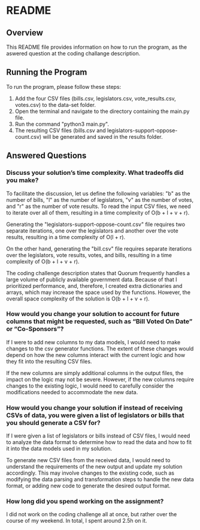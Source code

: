 # README

## Overview

This README file provides information on how to run the program, as the aswered question at the coding challange description.

## Running the Program

To run the program, please follow these steps:

1. Add the four CSV files (bills.csv, legislators.csv, vote_results.csv, votes.csv) to the data-set folder.
2. Open the terminal and navigate to the directory containing the main.py file.
3. Run the command "python3 main.py".
4. The resulting CSV files (bills.csv and legislators-support-oppose-count.csv) will be generated and saved in the results folder.

## Answered Questions

### Discuss your solution’s time complexity. What tradeoffs did you make?

To facilitate the discussion, let us define the following variables: "b" as the number of bills, "l" as the number of legislators, "v" as the number of votes, and "r" as the number of vote results. To read the input CSV files, we need to iterate over all of them, resulting in a time complexity of O(b + l + v + r).

Generating the "legislators-support-oppose-count.csv" file requires two separate iterations, one over the legislators and another over the vote results, resulting in a time complexity of O(l + r).

On the other hand, generating the "bill.csv" file requires separate iterations over the legislators, vote results, votes, and bills, resulting in a time complexity of O(b + l + v + r).

The coding challenge description states that Quorum frequently handles a large volume of publicly available government data. Because of that I prioritized performance, and, therefore, I created extra dictionaries and arrays, which may increase the space used by the functions. However, the overall space complexity of the solution is O(b + l + v + r).

### How would you change your solution to account for future columns that might be requested, such as “Bill Voted On Date” or “Co-Sponsors”?

If I were to add new columns to my data models, I would need to make changes to the csv generator functions. The extent of these changes would depend on how the new columns interact with the current logic and how they fit into the resulting CSV files.

If the new columns are simply additional columns in the output files, the impact on the logic may not be severe. However, if the new columns require changes to the existing logic, I would need to carefully consider the modifications needed to accommodate the new data.

### How would you change your solution if instead of receiving CSVs of data, you were given a list of legislators or bills that you should generate a CSV for?

If I were given a list of legislators or bills instead of CSV files, I would need to analyze the data format to determine how to read the data and how to fit it into the data models used in my solution.

To generate new CSV files from the received data, I would need to understand the requirements of the new output and update my solution accordingly. This may involve changes to the existing code, such as modifying the data parsing and transformation steps to handle the new data format, or adding new code to generate the desired output format.

### How long did you spend working on the assignment?

I did not work on the coding challenge all at once, but rather over the course of my weekend. In total, I spent around 2.5h on it.